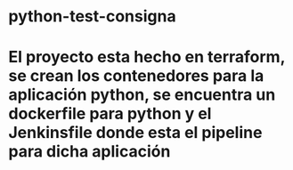 # python-test-consigna


# El proyecto esta hecho en terraform, se crean los contenedores para la aplicación python, se encuentra un dockerfile para python y el Jenkinsfile donde esta el pipeline para dicha aplicación
